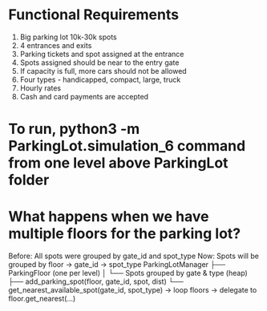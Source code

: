 # Functional Requirements

1. Big parking lot 10k-30k spots
2. 4 entrances and exits
3. Parking tickets and spot assigned at the entrance
4. Spots assigned should be near to the entry gate
5. If capacity is full, more cars should not be allowed
6. Four types - handicapped, compact, large, truck
7. Hourly rates
8. Cash and card payments are accepted

# To run, python3 -m ParkingLot.simulation_6 command from one level above ParkingLot folder

# What happens when we have multiple floors for the parking lot?

Before: All spots were grouped by gate_id and spot_type
Now: Spots will be grouped by floor → gate_id → spot_type
ParkingLotManager
├── ParkingFloor (one per level)
│   └── Spots grouped by gate & type (heap)
├── add_parking_spot(floor, gate_id, spot, dist)
└── get_nearest_available_spot(gate_id, spot_type)
        → loop floors → delegate to floor.get_nearest(...)

<!-- 
class ParkingFloor:
    def __init__(self, floor_number):
        self.floor_number = floor_number
        self.spots_by_gate_and_type = defaultdict(lambda: defaultdict(list))  # gate_id → type → minHeap
        self.spot_id_map = {}
    def add_parking_spot(self, gate_id, spot, distance_from_gate):
        pass
    def get_nearest_available_spot(self, gate_id, spot_type):
        pass
    def def release_spot_by_id(self, spot_id):
        pass 
-->